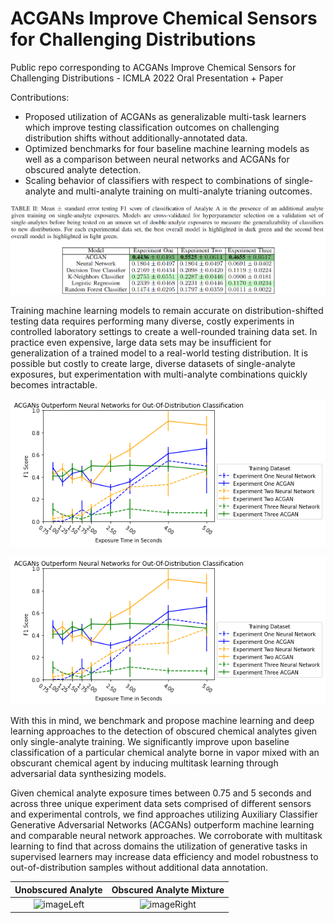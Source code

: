 # ACGANs Improve Chemical Sensors for Challenging Distributions
Public repo corresponding to ACGANs Improve Chemical Sensors for Challenging Distributions - ICMLA 2022 Oral Presentation + Paper

Contributions:

- Proposed utilization of ACGANs as generalizable multi-task learners which improve testing classification outcomes on challenging distribution shifts without additionally-annotated data.
- Optimized benchmarks for four baseline machine learning models as well as a comparison between neural networks and ACGANs for obscured analyte detection.
- Scaling behavior of classifiers with respect to combinations of single-analyte and multi-analyte training on multi-analyte trianing outcomes.

![results table 2](imgs/table2.png)

Training machine learning models to remain accurate on distribution-shifted testing data requires performing many diverse, costly experiments in controlled laboratory settings to create a well-rounded training data set. In practice even expensive, large data sets may be insufficient for generalization of a trained model to a real-world testing distribution. It is possible but costly to create large, diverse datasets of single-analyte exposures, but experimentation with multi-analyte combinations quickly becomes intractable.

![results_nn_acgan](imgs/nn_vs_acgan.png)

<p align="center">
  <img src="imgs/nn_vs_acgan.png" />
</p>

With this in mind, we benchmark and propose machine learning and deep learning approaches to the detection of obscured chemical analytes given only single-analyte training. We significantly improve upon baseline classification of a particular chemical analyte borne in vapor mixed with an obscurant chemical agent by inducing multitask learning through adversarial data synthesizing models.

Given chemical analyte exposure times between 0.75 and 5 seconds and across three unique experiment data sets comprised of different sensors and experimental controls, we find approaches utilizing Auxiliary Classifier Generative Adversarial Networks (ACGANs) outperform machine learning and comparable neural network approaches. We corroborate with multitask learning to find that across domains the utilization of generative tasks in supervised learners may increase data efficiency and model robustness to out-of-distribution samples without additional data annotation.

Unobscured Analyte             |  Obscured Analyte Mixture
:-------------------------:|:-------------------------:
![imageLeft](imgs/analyte_a.png)  |  ![imageRight](imgs/analyte_a_analyte_b.png)


